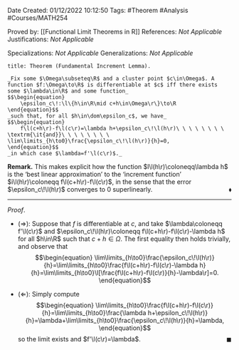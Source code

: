 <div class="topSpace"></div>

Date Created: 01/12/2022 10:12:50
Tags: #Theorem #Analysis #Courses/MATH254

Proved by: [[Functional Limit Theorems in R]]
References: _Not Applicable_
Justifications: _Not Applicable_

Specializations: _Not Applicable_
Generalizations: _Not Applicable_

``` ad-Theorem
title: Theorem (Fundamental Increment Lemma).

_Fix some $\Omega\subseteq\R$ and a cluster point $c\in\Omega$. A function $f:\Omega\to\R$ is differentiable at $c$ iff there exists some $\lambda\in\R$ and some function_
$$\begin{equation}
    \epsilon_c\!:\l\{h\in\R\mid c+h\in\Omega\r\}\to\R
\end{equation}$$
_such that, for all $h\in\dom\epsilon_c$, we have_
$$\begin{equation}
    f\l(c+h\r)-f\l(c\r)=\lambda h+\epsilon_c\!\l(h\r)\ \ \ \ \ \ \ \ \textrm{\it{and}}\ \ \ \ \ \ \ \ \lim\limits_{h\to0}\frac{\epsilon_c\!\l(h\r)}{h}=0,
\end{equation}$$
_in which case $\lambda=f'\l(c\r)$._

```

**Remark.** This makes explicit how the function $l\l(h\r)\coloneqq\lambda h$ is the $\textrm{`}$best linear approximation$\textrm{'}$ to the $\textrm{`}$increment function$\textrm{'}$ $i\l(h\r)\coloneqq f\l(c+h\r)-f\l(c\r)$, in the sense that the error $\epsilon_c\!\l(h\r)$ converges to $0$ superlinearly.<span style="float:right;">$\blacklozenge$</span>

---

_Proof_.
* ($\Rightarrow$): Suppose that $f$ is differentiable at $c$, and take $\lambda\coloneqq f'\l(c\r)$ and $\epsilon_c\!\l(h\r)\coloneqq f\l(c+h\r)-f\l(c\r)-\lambda h$ for all $h\in\R$ such that $c+h\in\Omega$. The first equality then holds trivially, and observe that
$$\begin{equation}
    \lim\limits_{h\to0}\frac{\epsilon_c\!\l(h\r)}{h}=\lim\limits_{h\to0}\frac{f\l(c+h\r)-f\l(c\r)-\lambda h}{h}=\lim\limits_{h\to0}\l[\frac{f\l(c+h\r)-f\l(c\r)}{h}-\lambda\r]=0.
\end{equation}$$

* ($\Leftarrow$): Simply compute
$$\begin{equation}
    \lim\limits_{h\to0}\frac{f\l(c+h\r)-f\l(c\r)}{h}=\lim\limits_{h\to0}\frac{\lambda h+\epsilon_c\!\l(h\r)}{h}=\lambda+\lim\limits_{h\to0}\frac{\epsilon_c\!\l(h\r)}{h}=\lambda,
\end{equation}$$
so the limit exists and $f'\l(c\r)=\lambda$.<span style="float:right;">$\blacksquare$</span>

